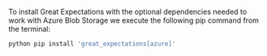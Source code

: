 To install Great Expectations with the optional dependencies needed to work with Azure Blob Storage we execute the following pip command from the terminal:

```bash title="Terminal input"
python pip install 'great_expectations[azure]'
```
